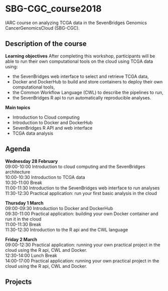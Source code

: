 # SBG-CGC_course2018

IARC course on analyzing TCGA data in the SevenBridges Genomics CancerGenomicsCloud (SBG-CGC).  

## Description of the course

__Learning objectives__
After completing this workshop, participants will be able to run their own computational tools on the cloud using TCGA data using:
* the SevenBridges web interface to select and retrieve TCGA data,
* Docker and DockerHub to build and store containers to deploy their own
computational tools,
* the Common Workflow Language (CWL) to describe the pipelines to run,
* the SevenBridges R api to run automatically reproducible analyses.  

__Main topics__
* Introduction to Cloud computing
* Introduction to Docker and DockerHub
* SevenBridges R API and web interface
* TCGA data analysis

## Agenda

__Wednesday 28 February__  
09:00-10:00 Introduction to cloud computing and the SevenBridges architecture  
10:00-10:30 Introduction to TCGA data  
10:30-11:00 Break  
11:00-11:30 Introduction to the SevenBridges web interface to run analyses  
11:30-12:30 Practical application: run your first basic analysis in the cloud  

__Thursday 1 March__  
09:00-09:30 Introduction to Docker and DockerHub  
09:30-11:00 Practical application: building your own Docker container and run it in the cloud  
11:00-11:30 Break  
11:30-12:30 Introduction to the R api and the CWL language  

__Friday 2 March__  
09:00-12:30 Practical application: running your own practical project in the cloud using the R api, CWL and Docker.  
12:30-14:00 Lunch Break  
14:00-17:00 Practical application: running your own practical project in the cloud using the R api, CWL and Docker.  
##

## Projects
